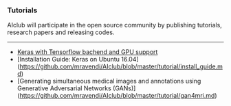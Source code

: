 ### Tutorials

AIclub will participate in the open source community by publishing tutorials, research papers and releasing codes. 

----------

* [Keras with Tensorflow bachend and GPU support](https://github.com/mravendi/AIclub/blob/master/tutorial/keras_tensorflowbackend_gpu.md)
* [Installation Guide: Keras on Ubuntu 16.04] (https://github.com/mravendi/AIclub/blob/master/tutorial/install_guide.md)
* [Generating simultaneous medical images and annotations using Generative Adversarial Networks (GANs)] (https://github.com/mravendi/AIclub/blob/master/tutorial/gan4mri.md)
